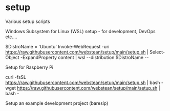 # setup

Various setup scripts

Windows Subsystem for Linux (WSL) setup - for development, DevOps etc....

$DistroName = 'Ubuntu'
Invoke-WebRequest -uri https://raw.githubusercontent.com/webstean/setup/main/setup.sh | Select-Object -ExpandProperty content | wsl --distribution $DistroName --


Setup for Raspberry Pi

curl -fsSL https://raw.githubusercontent.com/webstean/setup/main/setup.sh | bash -
wget https://raw.githubusercontent.com/webstean/setup/main/setup.sh | bash -


Setup an example development project (baresip)



